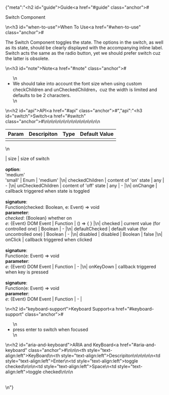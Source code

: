 {"meta":"<h2 id=\"guide\">Guide<a href=\"#guide\" class=\"anchor\">#</a></h2><p>Switch Component</p>\n<h3 id=\"when-to-use\">When To Use<a href=\"#when-to-use\" class=\"anchor\">#</a></h3><p>The Switch Component toggles the state. The options in the switch, as well as its state, should be clearly displayed with the accompanying inline label. Switch acts the same as the radio button, yet we should prefer switch cuz the latter is obsolete.</p>\n<h3 id=\"note\">Note<a href=\"#note\" class=\"anchor\">#</a></h3><ul>\n<li>We should take into account the font size when using custom checkChildren and unCheckedChildren&#xFF0C;cuz the width is limited and defaults to be 2 characters.</li>\n</ul>\n<h2 id=\"api\">API<a href=\"#api\" class=\"anchor\">#</a></h2>","api":"<h3 id=\"switch\">Switch<a href=\"#switch\" class=\"anchor\">#</a></h3><table>\n<thead>\n<tr>\n<th>Param</th>\n<th>Descripiton</th>\n<th>Type</th>\n<th>Default Value</th>\n</tr>\n</thead>\n<tbody>\n<tr>\n<td></td>\n</tr>\n</tbody>\n</table>\n<p>| size              | size of switch<br><br><strong>option</strong>:<br>&apos;medium&apos;<br>&apos;small&apos;                                                                              | Enum     | &apos;medium&apos;  |\n| checkedChildren   | content of &apos;on&apos; state                                                                                                                                         | any      | -         |\n| unCheckedChildren | content of &apos;off&apos; state                                                                                                                                         | any      | -         |\n| onChange          | callback triggered when state is toggled<br><br><strong>signature</strong>:<br>Function(checked: Boolean, e: Event) =&gt; void<br><strong>parameter</strong>:<br><em>checked</em>: {Boolean} whether on<br>_e_: {Event} DOM Event | Function | () =&gt; { } |\n| checked           | current value (for controlled one)                                                                                                                                 | Boolean  | -         |\n| defaultChecked    | default value (for uncontrolled one)                                                                                                                                | Boolean  | -         |\n| disabled          | disabled                                                                                                                                        | Boolean  | false     |\n| onClick           | callback triggered when clicked<br><br><strong>signature</strong>:<br>Function(e: Event) =&gt; void<br><strong>parameter</strong>:<br>_e_: {Event} DOM Event                                                         | Function | -         |\n| onKeyDown         | callback triggered when key is pressed<br><br><strong>signature</strong>:<br>Function(e: Event) =&gt; void<br><strong>parameter</strong>:<br>_e_: {Event} DOM Event                                                         | Function | -         |</p>\n<h2 id=\"keyboard-support\">Keyboard Support<a href=\"#keyboard-support\" class=\"anchor\">#</a></h2><ul>\n<li>press enter to switch when focused</li>\n</ul>\n<h2 id=\"aria-and-keyboard\">ARIA and KeyBoard<a href=\"#aria-and-keyboard\" class=\"anchor\">#</a></h2><table>\n<thead>\n<tr>\n<th style=\"text-align:left\">KeyBoard</th>\n<th style=\"text-align:left\">Descripiton</th>\n</tr>\n</thead>\n<tbody>\n<tr>\n<td style=\"text-align:left\">Enter</td>\n<td style=\"text-align:left\">toggle checked</td>\n</tr>\n<tr>\n<td style=\"text-align:left\">Space</td>\n<td style=\"text-align:left\">toggle checked</td>\n</tr>\n</tbody>\n</table>\n"}